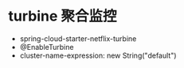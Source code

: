 # turbine 聚合监控


* spring-cloud-starter-netflix-turbine
* @EnableTurbine
* cluster-name-expression: new String("default")

